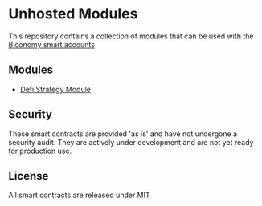 Unhosted Modules
===================

This repository contains a collection of modules that can be used with the [Biconomy smart accounts](https://github.com/bcnmy/scw-contracts)

Modules
-------

- [Defi Strategy Module](./defi-strategies)


Security
----------------------
These smart contracts are provided 'as is' and have not undergone a security audit. They are actively under development and are not yet ready for production use.

License
-------
All smart contracts are released under MIT

